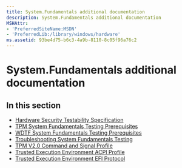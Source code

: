 ```yaml
---
title: System.Fundamentals additional documentation
description: System.Fundamentals additional documentation
MSHAttr:
- 'PreferredSiteName:MSDN'
- 'PreferredLib:/library/windows/hardware'
ms.assetid: 93be4d75-b6c3-4a9b-8110-8c05f96a76c2
---
```


# System.Fundamentals additional documentation


## <span id="in_this_section"></span>In this section


-   [Hardware Security Testability Specification](hardware-security-testability-specification.md)
-   [TPM System Fundamentals Testing Prerequisites](tpm-system-fundamentals-testing-prerequisites.md)
-   [WDTF System Fundamentals Testing Prerequisites](wdtf-system-fundamentals-testing-prerequisites.md)
-   [Troubleshooting System Fundamentals Testing](troubleshooting-system-fundamentals-testing.md)
-   [TPM V2.0 Command and Signal Profile](tpm-v20-command-and-signal-profile.md)
-   [Trusted Execution Environment ACPI Profile](trusted-execution-environment-acpi-profile.md)
-   [Trusted Execution Environment EFI Protocol](trusted-execution-environment-efi-protocol.md)

 

 






